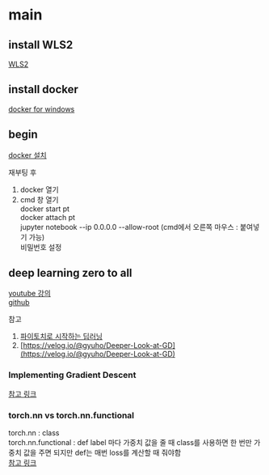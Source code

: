 # main

## install WLS2

[WLS2](https://docs.microsoft.com/ko-kr/windows/wsl/install-win10#step-4---download-the-linux-kernel-update-package)

## install docker

[docker for windows](https://docs.docker.com/docker-for-windows/install/)

## begin
[docker 설치](https://github.com/deeplearningzerotoall/PyTorch/blob/master/docker_user_guide.md)

재부팅 후 
1. docker 열기 <br>
2. cmd 창 열기 <br>
docker start pt <br>
docker attach pt <br>
jupyter notebook --ip 0.0.0.0 --allow-root (cmd에서 오른쪽 마우스 : 붙여넣기 가능) <br> 
비밀번호 설정

## deep learning zero to all
[youtube 강의](https://www.youtube.com/playlist?list=PLQ28Nx3M4JrhkqBVIXg-i5_CVVoS1UzAv) <br>
[github](https://github.com/deeplearningzerotoall/PyTorch)

참고
1. [파이토치로 시작하는 딥러닝](https://wikidocs.net/book/2788)
2. [https://velog.io/@gyuho/Deeper-Look-at-GD](https://velog.io/@gyuho/Deeper-Look-at-GD)


### Implementing Gradient Descent
[참고 링크](https://atmamani.github.io/projects/ml/gradient-descent-in-python/)

### torch.nn vs torch.nn.functional
torch.nn : class <br>
torch.nn.functional : def
label 마다 가중치 값을 줄 때 class를 사용하면 한 번만 가중치 값을 주면 되지만 def는 매번 loss를 계산할 때 줘야함 <br>
[참고 링크](https://cvml.tistory.com/10)
